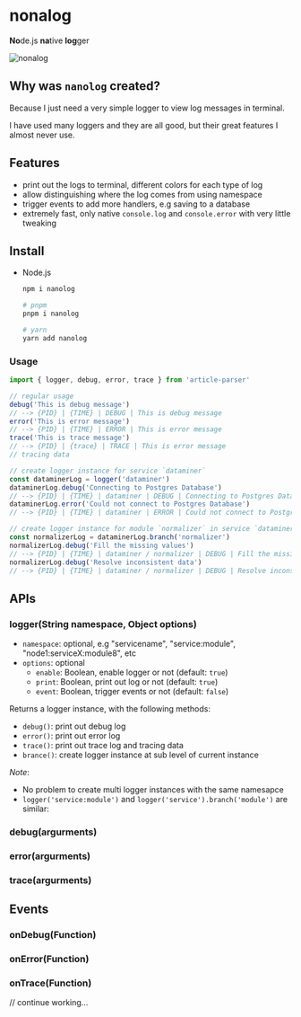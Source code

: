 # nonalog

**No**de.js **na**tive **log**ger

![nonalog](https://res.cloudinary.com/pwshub/image/upload/v1658918465/documentation/Screenshot-nonalog.jpg)


## Why was `nanolog` created?

Because I just need a very simple logger to view log messages in terminal.

I have used many loggers and they are all good, but their great features I almost never use.


## Features

- print out the logs to terminal, different colors for each type of log
- allow distinguishing where the log comes from using namespace
- trigger events to add more handlers, e.g saving to a database
- extremely fast, only native `console.log` and `console.error` with very little tweaking

## Install

- Node.js

  ```bash
  npm i nanolog

  # pnpm
  pnpm i nanolog

  # yarn
  yarn add nanolog
  ```

### Usage

```js
import { logger, debug, error, trace } from 'article-parser'

// regular usage
debug('This is debug message')
// --> {PID} | {TIME} | DEBUG | This is debug message
error('This is error message')
// --> {PID} | {TIME} | ERROR | This is error message
trace('This is trace message')
// --> {PID} | {trace} | TRACE | This is error message
// tracing data

// create logger instance for service `dataminer`
const dataminerLog = logger('dataminer')
dataminerLog.debug('Connecting to Postgres Database')
// --> {PID} | {TIME} | dataminer | DEBUG | Connecting to Postgres Database
dataminerLog.error('Could not connect to Postgres Database')
// --> {PID} | {TIME} | dataminer | ERROR | Could not connect to Postgres Database

// create logger instance for module `normalizer` in service `dataminer`
const normalizerLog = dataminerLog.branch('normalizer')
normalizerLog.debug('Fill the missing values')
// --> {PID} | {TIME} | dataminer / normalizer | DEBUG | Fill the missing values
normalizerLog.debug('Resolve inconsistent data')
// --> {PID} | {TIME} | dataminer / normalizer | DEBUG | Resolve inconsistent data
```

## APIs

### logger(String namespace, Object options)

- `namespace`: optional, e.g "servicename", "service:module", "node1:serviceX:module8", etc
- `options`: optional
  - `enable`: Boolean, enable logger or not (default: `true`)
  - `print`: Boolean, print out log or not (default: `true`)
  - `event`: Boolean, trigger events or not (default: `false`)

Returns a logger instance, with the following methods:

- `debug()`: print out debug log
- `error()`: print out error log
- `trace()`: print out trace log and tracing data
- `brance()`: create logger instance at sub level of current instance

*Note*:

- No problem to create multi logger instances with the same namesapce
- `logger('service:module')` and `logger('service').branch('module')` are similar:


### debug(argurments)
### error(argurments)
### trace(argurments)

## Events

### onDebug(Function)
### onError(Function)
### onTrace(Function)

// continue working...
